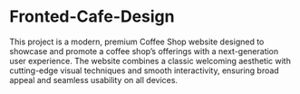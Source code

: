 # Fronted-Cafe-Design
This project is a modern, premium Coffee Shop website designed to showcase and promote a coffee shop’s offerings with a next-generation user experience. The website combines a classic welcoming aesthetic with cutting-edge visual techniques and smooth interactivity, ensuring broad appeal and seamless usability on all devices.
